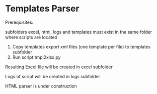 # Templates Parser

Prerequisites:

subfolders excel, html, logs and templates must exist in the same folder where scripts are located

1. Copy templates export xml files (one template per file) to templates subfolder
2. Run script tmpl2xlsx.py

Resulting Excel file will be created in excel subfolder

Logs of script will be created in logs subfolder

HTML parser is under construction